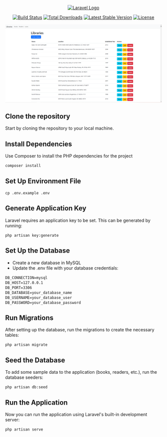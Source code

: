 <p align="center"><a href="https://laravel.com" target="_blank"><img src="https://raw.githubusercontent.com/laravel/art/master/logo-lockup/5%20SVG/2%20CMYK/1%20Full%20Color/laravel-logolockup-cmyk-red.svg" width="400" alt="Laravel Logo"></a></p>

<p align="center">
<a href="https://github.com/laravel/framework/actions"><img src="https://github.com/laravel/framework/workflows/tests/badge.svg" alt="Build Status"></a>
<a href="https://packagist.org/packages/laravel/framework"><img src="https://img.shields.io/packagist/dt/laravel/framework" alt="Total Downloads"></a>
<a href="https://packagist.org/packages/laravel/framework"><img src="https://img.shields.io/packagist/v/laravel/framework" alt="Latest Stable Version"></a>
<a href="https://packagist.org/packages/laravel/framework"><img src="https://img.shields.io/packagist/l/laravel/framework" alt="License"></a>
</p>

![image](public/ss1.PNG)

## Clone the repository
Start by cloning the repository to your local machine.

## Install Dependencies
Use Composer to install the PHP dependencies for the project
```
composer install
```
## Set Up Environment File
```
cp .env.example .env
```
## Generate Application Key
Laravel requires an application key to be set. This can be generated by running:
```
php artisan key:generate
```

## Set Up the Database
* Create a new database in MySQL
* Update the .env file with your database credentials:
```
DB_CONNECTION=mysql
DB_HOST=127.0.0.1
DB_PORT=3306
DB_DATABASE=your_database_name
DB_USERNAME=your_database_user
DB_PASSWORD=your_database_password
```
## Run Migrations
After setting up the database, run the migrations to create the necessary tables:
```
php artisan migrate
```
## Seed the Database
To add some sample data to the application (books, readers, etc.), run the database seeders:
```
php artisan db:seed
```
##  Run the Application
Now you can run the application using Laravel's built-in development server:
```
php artisan serve
```
